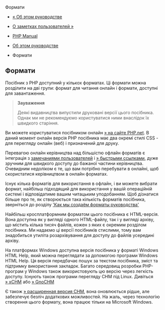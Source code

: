 Формати

-   [« Об этом руководстве](about.html)
    
-   [О заметках пользователей »](about.notes.html)
    
-   [PHP Manual](index.html)
    
-   [Об этом руководстве](about.html)
    
-   Формати
    

## Формати

Посібник з PHP доступний у кількох форматах. Ці формати можна розділити на дві групи: формат для читання онлайн і формати, доступні для завантаження.

> **Зауваження**
> 
> Деякі видавництва випустили друковані версії цього посібника. Однак ми не рекомендуємо користуватися ними внаслідок їх швидкого старіння.

Ви можете користуватися посібником онлайн [» на сайте PHP.net](https://www.php.net/). В даний момент онлайн версія PHP посібника має два окремі стилі CSS - для перегляду онлайн (веб) і призначений для друку.

Перевагою онлайн керівництва над більшістю офлайн форматів є інтеграція з [замечаниями пользователей](about.notes.html) і [» быстрыми ссылками](https://www.php.net/urlhowto.php), дуже зручним для швидкого доступу до бажаної частини керівництва. Очевидним недоліком є ​​те, що вам потрібно перебувати в онлайні, щоб скористатися керівництвом в онлайн форматах.

Існує кілька форматів для використання в офлайн, і ви можете вибрати формат, найбільш підходящий для використання у вашій операційній системі і відповідатиме вашим читацьким уподобанням. Щоб дізнатися більше про те, як створюється така кількість форматів посібника, зверніться до розділу ['Как мы создаём форматы руководства'](about.generate.html)

Найбільш кросплатформним форматом цього посібника є HTML-версія. Вона доступна як у вигляді одного HTML-файлу, так і у вигляді архіву, що містить кілька тисяч файлів, кожен з яких є окремим розділом посібника. Ми надаємо ці версії посібників стислими, тому вам знадобиться утиліта розархівування для доступу до файлів усередині архіву.

На платформах Windows доступна версія посібника у форматі Windows HTML Help, який можна переглядати за допомогою програми Windows HTML Help. Ця версія передбачає пошук за текстом посібника, зміст та підтримку використання закладок. Багато середовищ розробки PHP-програм у Windows також використовують цю версію через легкість доступу. Існують також програми перегляду CHM під Linux. Дивіться [» xCHM](http://xchm.sourceforge.net/) або [» GnoCHM](http://gnochm.sourceforge.net/)

Є також [» расширенная версия CHM](https://www.php.net/docs-echm.php), вона оновлюється рідше, але забезпечує безліч додаткових можливостей. На жаль, через технологію створення цього формату, вона працює тільки на Microsoft Windows.